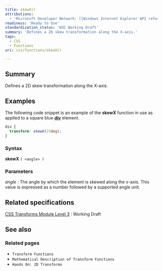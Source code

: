 ```yaml
---
title: skewX()
attributions:
  - 'Microsoft Developer Network: [[Windows Internet Explorer API reference](http://msdn.microsoft.com/en-us/library/ie/hh828809%28v=vs.85%29.aspx) Article]'
readiness: 'Ready to Use'
standardization_status: 'W3C Working Draft'
summary: 'Defines a 2D skew transformation along the X-axis.'
tags:
  - CSS
  - Functions
uri: css/functions/skewX()

---
```

## Summary

Defines a 2D skew transformation along the X-axis.

## Examples

The following code snippet is an example of the **skewX** function in use as applied to a square blue [**div**](/html/elements/div) element.

``` css
div {
  transform: skewX(25deg);
}
```

### Syntax

**skewX** `( <angle> )`

### Parameters

*angle*
:   The angle by which the element is skewed along the *x*-axis. This value is expressed as a number followed by a supported angle unit.

## Related specifications

[CSS Transforms Module Level 3](http://www.w3.org/TR/css3-transforms/)
:   Working Draft

## See also

### Related pages

-   `Transform Functions`
-   `Mathematical Description of Transform Functions`
-   `Hands On: 2D Transforms`
